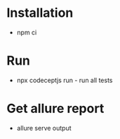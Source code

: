 # Installation
* npm ci 

# Run
* npx codeceptjs run - run all tests

# Get allure report
* allure serve output
